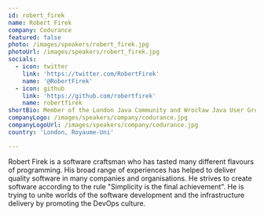 ```yaml
---
id: robert_firek
name: Robert Firek
company: Codurance
featured: false
photo: /images/speakers/robert_firek.jpg
photoUrl: /images/speakers/robert_firek.jpg
socials:
  - icon: twitter
    link: 'https://twitter.com/RobertFirek'
    name: '@RobertFirek'
  - icon: github
    link: 'https://github.com/robertfirek'
    name: robertfirek
shortBio: Member of the London Java Community and Wrocław Java User Group.
companyLogo: /images/speakers/company/codurance.jpg
companyLogoUrl: /images/speakers/company/codurance.jpg
country: 'London, Royaume-Uni'

---
```


Robert Firek is a software craftsman who has tasted many different flavours of programming. His broad range of experiences has helped to deliver quality software in many companies and organisations. He strives to create software according to the rule "Simplicity is the final achievement". He is trying to unite worlds of the software development and the infrastructure delivery by promoting the DevOps culture.
